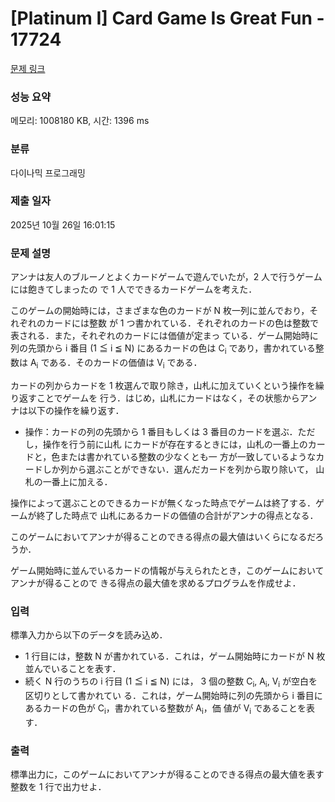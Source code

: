 # [Platinum I] Card Game Is Great Fun - 17724 

[문제 링크](https://www.acmicpc.net/problem/17724) 

### 성능 요약

메모리: 1008180 KB, 시간: 1396 ms

### 분류

다이나믹 프로그래밍

### 제출 일자

2025년 10월 26일 16:01:15

### 문제 설명

<p>アンナは友人のブルーノとよくカードゲームで遊んでいたが，2 人で行うゲームには飽きてしまったの で 1 人でできるカードゲームを考えた．</p>

<p>このゲームの開始時には，さまざまな色のカードが N 枚一列に並んでおり，それぞれのカードには整数 が 1 つ書かれている．それぞれのカードの色は整数で表される．また，それぞれのカードには価値が定まっ ている．ゲーム開始時に列の先頭から i 番目 (1 ≦ i ≦ N) にあるカードの色は C<sub>i</sub> であり，書かれている整 数は A<sub>i</sub> である．そのカードの価値は V<sub>i</sub> である．</p>

<p>カードの列からカードを 1 枚選んで取り除き，山札に加えていくという操作を繰り返すことでゲームを 行う．はじめ，山札にカードはなく，その状態からアンナは以下の操作を繰り返す．</p>

<ul>
	<li>操作：カードの列の先頭から 1 番目もしくは 3 番目のカードを選ぶ．ただし，操作を行う前に山札 にカードが存在するときには，山札の一番上のカードと，色または書かれている整数の少なくとも一 方が一致しているようなカードしか列から選ぶことができない．選んだカードを列から取り除いて， 山札の一番上に加える．</li>
</ul>

<p>操作によって選ぶことのできるカードが無くなった時点でゲームは終了する．ゲームが終了した時点で 山札にあるカードの価値の合計がアンナの得点となる．</p>

<p>このゲームにおいてアンナが得ることのできる得点の最大値はいくらになるだろうか．</p>

<p>ゲーム開始時に並んでいるカードの情報が与えられたとき，このゲームにおいてアンナが得ることので きる得点の最大値を求めるプログラムを作成せよ．</p>

### 입력 

 <p>標準入力から以下のデータを読み込め．</p>

<ul>
	<li>1 行目には，整数 N が書かれている．これは，ゲーム開始時にカードが N 枚並んでいることを表す．</li>
	<li>続く N 行のうちの i 行目 (1 ≦ i ≦ N) には， 3 個の整数 C<sub>i</sub>, A<sub>i</sub>, V<sub>i</sub> が空白を区切りとして書かれてい る．これは，ゲーム開始時に列の先頭から i 番目にあるカードの色が C<sub>i</sub>，書かれている整数が A<sub>i</sub>，価 値が V<sub>i</sub> であることを表す．</li>
</ul>

### 출력 

 <p>標準出力に，このゲームにおいてアンナが得ることのできる得点の最大値を表す整数を 1 行で出力せよ．</p>

